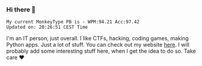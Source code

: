 ### Hi there 👋
<!-- PB START -->
```
My current MonkeyType PB is - WPM:94.21 Acc:97.42
Updated on: 20:26:51 CEST Time
```
<!-- PB END -->
I'm an IT person, just overall. I like CTFs, hacking, coding games, making Python apps. Just a lot of stuff.
You can check out my website [here](https://skill3472.github.io/).
I will probably add some interesting stuff here, when I get the idea to do so. Take care ❤️
